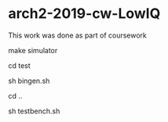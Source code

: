 # arch2-2019-cw-LowIQ
This work was done as part of coursework

make simulator

cd test

sh bingen.sh

cd ..

sh testbench.sh
